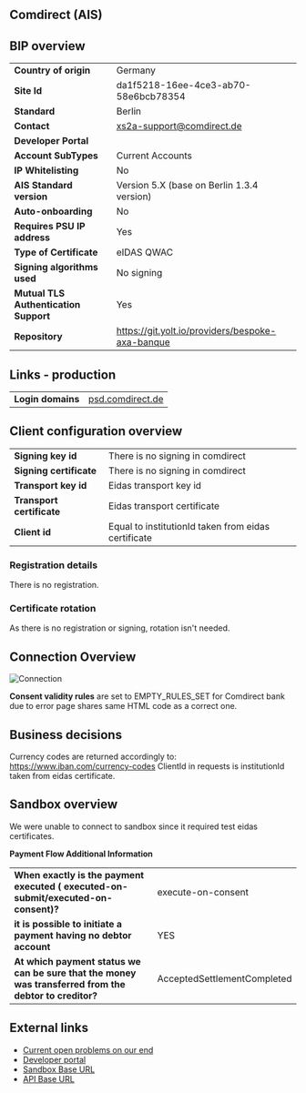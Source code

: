## Comdirect (AIS)

## BIP overview 
|                                       |                                                  |
|---------------------------------------|--------------------------------------------------|
| **Country of origin**                 | Germany                                          | 
| **Site Id**                           | da1f5218-16ee-4ce3-ab70-58e6bcb78354             |
| **Standard**                          | Berlin                                           |
| **Contact**                           | xs2a-support@comdirect.de                        |
| **Developer Portal**                  |                                                  |
| **Account SubTypes**                  | Current Accounts                                 |
| **IP Whitelisting**                   | No                                               |
| **AIS Standard version**              | Version 5.X (base on Berlin 1.3.4 version)       |
| **Auto-onboarding**                   | No                                               |
| **Requires PSU IP address**           | Yes                                              |
| **Type of Certificate**               | eIDAS QWAC                                       |
| **Signing algorithms used**           | No signing                                       |
| **Mutual TLS Authentication Support** | Yes                                              |
| **Repository**                        | https://git.yolt.io/providers/bespoke-axa-banque |

## Links - production 
|                    |                                               |
|--------------------|-----------------------------------------------|
| **Login domains**  | [psd.comdirect.de](https://psd.comdirect.de)  | 

## Client configuration overview
|                           |                                                     |
|---------------------------|-----------------------------------------------------|
| **Signing key id**        | There is no signing in comdirect                    | 
| **Signing certificate**   | There is no signing in comdirect                    | 
| **Transport key id**      | Eidas transport key id                              |
| **Transport certificate** | Eidas transport certificate                         |
| **Client id**             | Equal to institutionId taken from eidas certificate | 

### Registration details
There is no registration.

### Certificate rotation
As there is no registration or signing, rotation isn't needed.

## Connection Overview
![Connection](https://xs2a-developer.comdirect.de/sites/all/modules/ew_content_generation/content/howto/images/01-AIS-Workflow.png)

**Consent validity rules** are set to EMPTY_RULES_SET for Comdirect bank due to error page shares same HTML code as a correct one.

## Business decisions
Currency codes are returned accordingly to: https://www.iban.com/currency-codes
ClientId in requests is institutionId taken from eidas certificate.

## Sandbox overview
We were unable to connect to sandbox since it required test eidas certificates.


**Payment Flow Additional Information**

|                                                                                                        |                             |
|--------------------------------------------------------------------------------------------------------|-----------------------------|
| **When exactly is the payment executed ( executed-on-submit/executed-on-consent)?**                    | execute-on-consent          |
| **it is possible to initiate a payment having no debtor account**                                      | YES                         |
| **At which payment status we can be sure that the money was transferred from the debtor to creditor?** | AcceptedSettlementCompleted |


## External links
* [Current open problems on our end][1]
* [Developer portal][2]
* [Sandbox Base URL][3]
* [API Base URL][4]
 
[1]: <https://yolt.atlassian.net/issues/?jql=project%20%3D%20%22C4PO%22%20AND%20component%20%3D%20%20AND%20status%20!%3D%20Done%20AND%20Resolution%20%3D%20Unresolved%20ORDER%20BY%20status%20%3D%20Comdirect>
[2]: <https://xs2a-developer.comdirect.de/>
[3]: <https://xs2a-sandbox.comdirect.de>
[4]: <https://xs2a-api.comdirect.de>
